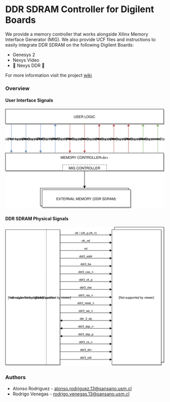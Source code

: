 # DDR SDRAM Controller for Digilent Boards

We provide a memory controller that works alongside Xilinx Memory Interface Generator (MIG). We also provide UCF files and instructions to easily integrate DDR SDRAM on the following Digilent Boards:

* Genesys 2
* Nexys Video
* :construction: Nexys DDR :construction:

For more information visit the project [wiki](https://github.com/alonsorb/ddr-ram-controller-mig/wiki/Home)

### Overview

#### User Interface Signals

<p align="center">
<img src="./img/diagram-user.svg">
</p>

#### DDR SDRAM Physical Signals

<p align="center">
<img src="./img/diagram-ram.svg">
</p>

### Authors

* Alonso Rodriguez - alonso.rodriguez.13@sansano.usm.cl
* Rodrigo Venegas - rodrigo.venegas.13@sansano.usm.cl

